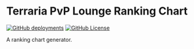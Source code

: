# Terraria PvP Lounge Ranking Chart

[![GitHub deployments](https://img.shields.io/github/deployments/dsafxP/TPvPLoungeRankingChart/github-pages)](https://github.com/dsafxP/SFDWebTools/deployments)
[![GitHub License](https://img.shields.io/github/license/dsafxP/TPvPLoungeRankingChart)](LICENSE)

A ranking chart generator.
